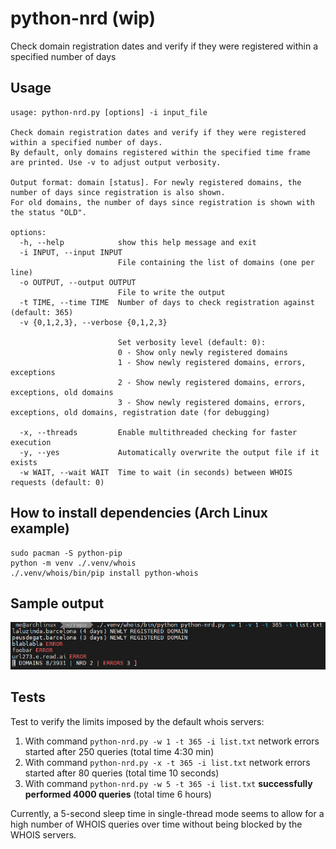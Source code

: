 # python-nrd (wip)
Check domain registration dates and verify if they were registered within a specified number of days

## Usage
```
usage: python-nrd.py [options] -i input_file

Check domain registration dates and verify if they were registered within a specified number of days.
By default, only domains registered within the specified time frame are printed. Use -v to adjust output verbosity.

Output format: domain [status]. For newly registered domains, the number of days since registration is also shown.
For old domains, the number of days since registration is shown with the status "OLD".

options:
  -h, --help            show this help message and exit
  -i INPUT, --input INPUT
                        File containing the list of domains (one per line)
  -o OUTPUT, --output OUTPUT
                        File to write the output
  -t TIME, --time TIME  Number of days to check registration against (default: 365)
  -v {0,1,2,3}, --verbose {0,1,2,3}

                        Set verbosity level (default: 0):
                        0 - Show only newly registered domains
                        1 - Show newly registered domains, errors, exceptions
                        2 - Show newly registered domains, errors, exceptions, old domains
                        3 - Show newly registered domains, errors, exceptions, old domains, registration date (for debugging)

  -x, --threads         Enable multithreaded checking for faster execution
  -y, --yes             Automatically overwrite the output file if it exists
  -w WAIT, --wait WAIT  Time to wait (in seconds) between WHOIS requests (default: 0)
```

## How to install dependencies (Arch Linux example)
```
sudo pacman -S python-pip
python -m venv ./.venv/whois
./.venv/whois/bin/pip install python-whois
```

## Sample output
![screen](screen.png)

## Tests
Test to verify the limits imposed by the default whois servers:
1. With command `python-nrd.py -w 1 -t 365 -i list.txt` network errors started after 250 queries (total time 4:30 min)
2. With command `python-nrd.py -x -t 365 -i list.txt` network errors started after 80 queries (total time 10 seconds)
3. With command `python-nrd.py -w 5 -t 365 -i list.txt` **successfully performed 4000 queries** (total time 6 hours)

Currently, a 5-second sleep time in single-thread mode seems to allow for a high number of WHOIS queries over time without being blocked by the WHOIS servers.
